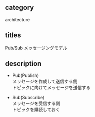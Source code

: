 ## category

architecture

## titles

Pub/Sub メッセージングモデル

## description

- Pub(Publish)  
  メッセージを作成して送信する側  
  トピックに向けてメッセージを送信する

- Sub(Subscribe)  
  メッセージを受信する側  
  トピックを購読しておく
